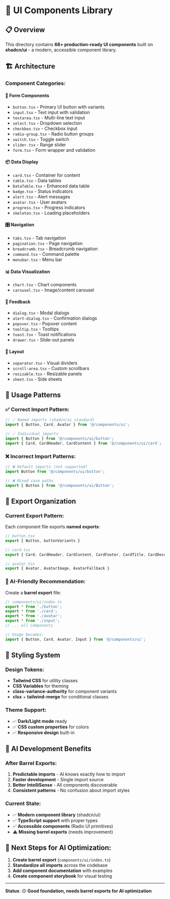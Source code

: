 # 🎨 UI Components Library

## 📋 Overview
This directory contains **68+ production-ready UI components** built on **shadcn/ui** - a modern, accessible component library.

## 🏗️ Architecture

### **Component Categories:**

#### **🔘 Form Components**
- `button.tsx` - Primary UI button with variants
- `input.tsx` - Text input with validation
- `textarea.tsx` - Multi-line text input
- `select.tsx` - Dropdown selection
- `checkbox.tsx` - Checkbox input
- `radio-group.tsx` - Radio button groups
- `switch.tsx` - Toggle switch
- `slider.tsx` - Range slider
- `form.tsx` - Form wrapper and validation

#### **📦 Data Display**
- `card.tsx` - Container for content
- `table.tsx` - Data tables
- `DataTable.tsx` - Enhanced data table
- `badge.tsx` - Status indicators
- `alert.tsx` - Alert messages
- `avatar.tsx` - User avatars
- `progress.tsx` - Progress indicators
- `skeleton.tsx` - Loading placeholders

#### **🎛️ Navigation**
- `tabs.tsx` - Tab navigation
- `pagination.tsx` - Page navigation
- `breadcrumb.tsx` - Breadcrumb navigation
- `command.tsx` - Command palette
- `menubar.tsx` - Menu bar

#### **📊 Data Visualization**
- `chart.tsx` - Chart components
- `carousel.tsx` - Image/content carousel

#### **💬 Feedback**
- `dialog.tsx` - Modal dialogs
- `alert-dialog.tsx` - Confirmation dialogs
- `popover.tsx` - Popover content
- `tooltip.tsx` - Tooltips
- `toast.tsx` - Toast notifications
- `drawer.tsx` - Slide-out panels

#### **🎨 Layout**
- `separator.tsx` - Visual dividers
- `scroll-area.tsx` - Custom scrollbars
- `resizable.tsx` - Resizable panels
- `sheet.tsx` - Side sheets

## 📖 **Usage Patterns**

### **✅ Correct Import Pattern:**
```typescript
// ✅ Named imports (shadcn/ui standard)
import { Button, Card, Avatar } from '@/components/ui';

// ✅ Individual imports
import { Button } from '@/components/ui/button';
import { Card, CardHeader, CardContent } from '@/components/ui/card';
```

### **❌ Incorrect Import Patterns:**
```typescript
// ❌ Default imports (not supported)
import Button from '@/components/ui/button';

// ❌ Mixed case paths
import { Button } from '@/components/ui/Button';
```

## 🔧 **Export Organization**

### **Current Export Pattern:**
Each component file exports **named exports**:
```typescript
// button.tsx
export { Button, buttonVariants }

// card.tsx  
export { Card, CardHeader, CardContent, CardFooter, CardTitle, CardDescription }

// avatar.tsx
export { Avatar, AvatarImage, AvatarFallback }
```

### **🎯 AI-Friendly Recommendation:**
Create a **barrel export** file:

```typescript
// components/ui/index.ts
export * from './button';
export * from './card';
export * from './avatar';
export * from './input';
// ... all components

// Usage becomes:
import { Button, Card, Avatar, Input } from '@/components/ui';
```

## 🎨 **Styling System**

### **Design Tokens:**
- **Tailwind CSS** for utility classes
- **CSS Variables** for theming
- **class-variance-authority** for component variants
- **clsx** + **tailwind-merge** for conditional classes

### **Theme Support:**
- ✅ **Dark/Light mode** ready
- ✅ **CSS custom properties** for colors
- ✅ **Responsive design** built-in

## 🚀 **AI Development Benefits**

### **After Barrel Exports:**
1. **Predictable imports** - AI knows exactly how to import
2. **Faster development** - Single import source
3. **Better IntelliSense** - All components discoverable
4. **Consistent patterns** - No confusion about import styles

### **Current State:**
- ✅ **Modern component library** (shadcn/ui)
- ✅ **TypeScript support** with proper types
- ✅ **Accessible components** (Radix UI primitives)
- ⚠️ **Missing barrel exports** (needs improvement)

## 📝 **Next Steps for AI Optimization:**

1. **Create barrel export** (`components/ui/index.ts`)
2. **Standardize all imports** across the codebase
3. **Add component documentation** with examples
4. **Create component storybook** for visual testing

---

**Status**: 🟡 **Good foundation, needs barrel exports for AI optimization**